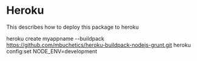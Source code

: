 # Heroku

This describes how to deploy this package to heroku

heroku create myappname --buildpack https://github.com/mbuchetics/heroku-buildpack-nodejs-grunt.git
heroku config:set NODE_ENV=development
